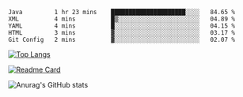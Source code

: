<!--START_SECTION:waka-->
```text
Java         1 hr 23 mins    █████████████████████░░░░   84.65 % 
XML          4 mins          █▒░░░░░░░░░░░░░░░░░░░░░░░   04.89 % 
YAML         4 mins          █░░░░░░░░░░░░░░░░░░░░░░░░   04.15 % 
HTML         3 mins          ▓░░░░░░░░░░░░░░░░░░░░░░░░   03.17 % 
Git Config   2 mins          ▓░░░░░░░░░░░░░░░░░░░░░░░░   02.07 % 
```
<!--END_SECTION:waka-->

[![Top Langs](https://github-readme-stats.vercel.app/api/top-langs/?username=lemonsoldout&layout=compact)](https://github.com/anuraghazra/github-readme-stats)

[![Readme Card](https://github-readme-stats.vercel.app/api/pin/?username=lemonsoldout&repo=lemonsoldout.github.io)](https://github.com/anuraghazra/github-readme-stats)

![Anurag's GitHub stats](https://github-readme-stats.vercel.app/api?username=lemonsoldout&show_icons=true&theme=radical)
